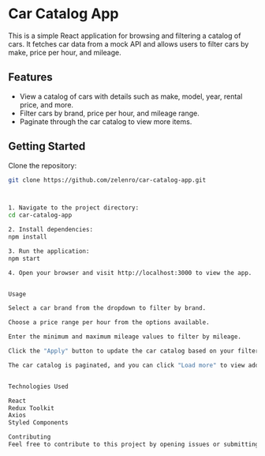 # Car Catalog App

This is a simple React application for browsing and filtering a catalog of cars. It fetches car data from a mock API and allows users to filter cars by make, price per hour, and mileage.

## Features

- View a catalog of cars with details such as make, model, year, rental price, and more.
- Filter cars by brand, price per hour, and mileage range.
- Paginate through the car catalog to view more items.

## Getting Started

Clone the repository:

   ```bash
   git clone https://github.com/zelenro/car-catalog-app.git



1. Navigate to the project directory:
cd car-catalog-app

2. Install dependencies:
npm install

3. Run the application:
npm start

4. Open your browser and visit http://localhost:3000 to view the app.


Usage

Select a car brand from the dropdown to filter by brand.

Choose a price range per hour from the options available.

Enter the minimum and maximum mileage values to filter by mileage.

Click the "Apply" button to update the car catalog based on your filter.

The car catalog is paginated, and you can click "Load more" to view additional cars.


Technologies Used

React
Redux Toolkit
Axios
Styled Components

Contributing
Feel free to contribute to this project by opening issues or submitting pull requests.

